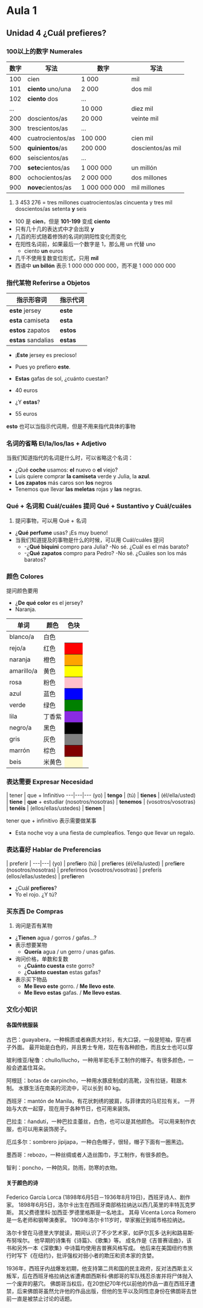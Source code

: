 # Aula 1

## Unidad 4 ¿Cuál prefieres?

### 100以上的数字 Numerales

数字 | 写法 |数字 | 写法
--- | --- |--- | ---
100 | cien | 1 000 | mil
101 | **ciento** uno/una | 2 000 | dos mil
102 | **ciento** dos | ... |
... | | 10 000 | diez mil
200 | doscientos/as | 20 000 | veinte mil
300 | trescientos/as | ... |
400 | cuatrocientos/as | 100 000 | cien mil
500 | **quinientos**/as | 200 000 | doscientos/as mil
600 | seiscientos/as | ... |
700 | **sete**cientos/as | 1 000 000 | un millón
800 | ochocientos/as | 2 000 000 | dos millones
900 | **nove**cientos/as | 1 000 000 000 | mil millones

1. 3 453 276 = tres millones cuatrocientos/as cincuenta y
tres mil doscientos/as setenta **y** seis
- 100 是 **cien**，但是 **101-199** 变成 **ciento**
- 只有几十几的表达式中才会出现 **y**
- 几百的形式随着修饰的名词的阴阳性变化而变化
- 在阳性名词前，如果最后一个数字是 1，那么用 un 代替 uno
  - ciento **un** euros
- 几千不使用复数变位形式，只用 **mil**
- 西语中 **un billón** 表示 1 000 000 000 000，而不是 1 000 000 000

### 指代某物 Referirse a Objetos

指示形容词 | 指示代词
---|---
**este** jersey | **este**
**esta** camiseta | **esta**
**estos** zapatos | **estos**
**estas** sandalias | **estas**

- ¡**Este** jersey es precioso!
- Pues yo prefiero **este**.


- **Estas** gafas de sol, ¿cuánto cuestan?
- 40 euros
- ¿Y **estas**?
- 55 euros

**esto** 也可以当指示代词用，但是不用来指代具体的事物

### 名词的省略 El/la/los/las + Adjetivo

当我们知道指代的名词是什么时，可以省略这个名词：
- ¿Qué **coche** usamos: **el** nuevo o **el** viejo?
- Luis quiere comprar **la camiseta** verde y Julia, la **azul**.
- **Los zapatos** más caros son **los** negros
- Tenemos que llevar **las meletas** rojas y **las** negras.

### Qué + 名词和 Cuál/cuáles 提问 Qué + Sustantivo y Cuál/cuáles

1. 提问事物，可以用 Qué + 名词
  - ¿**Qué perfume** usas? ¡Es muy bueno!
- 当我们知道提及的事物是什么的时候，可以用 Cuál/cuáles 提问
  - -¿**Qué biquini** compro para Julia? -No sé. ¿Cuál es el más barato?
  - -¿**Qué zapatos** compro para Pedro? -No sé. ¿Cuáles son los más baratos?

### 颜色 Colores

提问颜色要用
- ¿**De qué color** es el jersey?
- Naranja.

单词 | 颜色 | 色块
--- | --- | ---
blanco/a | 白色 |
rejo/a | 红色 <th bgcolor=red>
naranja | 橙色 <th bgcolor=orange>
amarillo/a | 黄色 <th bgcolor=yellow>
rosa | 粉色 <th bgcolor=pink>
azul | 蓝色 <th bgcolor=blue>
verde | 绿色 <th bgcolor=green>
lila | 丁香紫 <th bgcolor=#8A2BE2>
negro/a | 黑色 <th bgcolor=black>
gris | 灰色 <th bgcolor=gray>
marrón | 棕色 <th bgcolor=maroon>
beis | 米黄色 <th bgcolor=#FFFACD>

### 表达需要 Expresar Necesidad

 | tener | que + Infinitivo
 ---|---|---
 (yo) | **tengo** |
 (tú) | **tienes** |
 (él/ella/usted) | **tiene** | **que** + estudiar
 (nosotros/nosotras) | **tenemos** |
 (vosotros/vosotras) | **tenéis** |
 (ellos/ellas/ustedes) | **tienen** |

tener que + infinitivo 表示需要做某事
- Esta noche voy a una fiesta de cumpleafios. Tengo que llevar un regalo.

### 表达喜好 Hablar de Preferencias

| preferir |
---|---|
(yo) | pref**ie**ro
(tú) | pref**ie**res
(él/ella/usted) | pref**ie**re
(nosotros/nosotras) | preferimos
(vosotros/vosotras) | preferís
(ellos/ellas/ustedes) | pref**ie**ren

- ¿Cuál **prefieres**?
- Yo el rojo. ¿Y tú?

### 买东西 De Compras

1. 询问是否有某物
  - ¿**Tienen** agua / gorros / gafas...?
- 表示想要某物
  - **Quería** agua / un gerro / unas gafas.
- 询问价格，单数和复数
  - ¿**Cuánto cuesta** este gorro?
  - ¿**Cuánto cuestan** estas gafas?
- 表示买下物品
  - **Me llevo este** gorro. / **Me llevo este**.
  - **Me llevo estas** gafas. / **Me llevo estas**.

### 文化小知识

#### 各国传统服装

古巴：guayabera，一种棉质或者麻质大衬衫，有大口袋，一般是短袖，穿在裤子外面。
最开始是白色的，并且男士专用，现在有各种颜色，而且女士也可以穿

玻利维亚/秘鲁：chullo/llucho，一种用羊驼毛手工制作的帽子。有很多颜色，一般会遮盖住耳朵。

阿根廷：botas de carpincho，一种用水豚皮制成的高靴，没有拉链，鞋跟木制。
水豚生活在南美的河流中，可以长到 80 kg。

西班牙：mantón de Manila，有花状刺绣的披肩，与菲律宾的马尼拉有关。
一开始与大衣一起穿，现在用于各种节日，也可用来装饰。

巴拉圭：ñandutí，一种巴拉圭蕾丝，白色，也可以是其他颜色。
可以用来制作衣服，也可以用来装饰房子。

厄瓜多尔：sombrero jipijapa，一种白色帽子，很轻，帽子下面有一圈黑边。

墨西哥：rebozo，一种丝绸或者人造丝围巾，手工制作，有很多颜色。

智利：poncho，一种防风，防雨，防寒的衣物。

#### 关于颜色的诗

Federico García Lorca (1898年6月5日－1936年8月19日)，西班牙诗人、剧作家。
1898年6月5日，洛尔卡出生在西班牙南部格拉纳达以西几英里的丰特瓦克罗斯。
其父费德里科·加西亚·罗德里格斯是一名地主。
其母 Vicenta Lorca Romero 是一名老师和钢琴演奏家。
1909年洛尔卡11岁时，举家搬迁到城市格拉纳达。

洛尔卡曾在马德里大学就读，期间认识了不少艺术家，如萨尔瓦多·达利和路易斯·布努埃尔。
他早期的诗集有《诗篇》、《歌集》等。
成名作是《吉普赛谣曲》，该书和另外一本《深歌集》中诗篇均使用吉普赛风格写成。
他后来在美国纽约市旅行时写下《在纽约》，批评强权对弱小者的欺压和资本家的贪婪。

1936年，西班牙内战爆发初期，他支持第二共和国的民主政府，反对法西斯主义叛军，后在西班牙格拉纳达省遭弗朗西斯科·佛郎哥的军队残忍杀害并将尸体抛入一个废弃的墓穴。
佛朗哥当权后，在20世纪70年代以前他的作品一直在西班牙遭禁，后来佛朗哥虽然允许他的作品出版，但他的生平以及同性恋身份在佛朗哥去世前一直是被禁止讨论的话题。
